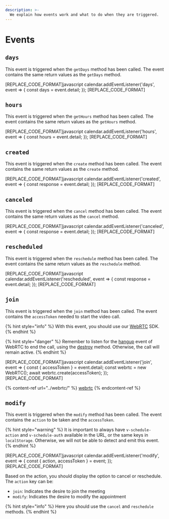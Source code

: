 ```yaml
---
description: >-
  We explain how events work and what to do when they are triggered.
---
```


# Events

## `days`

This event is triggered when the `getDays` method has been called. The event contains the same return values as the `getDays` method.

[REPLACE_CODE_FORMAT]javascript
calendar.addEventListener('days', event => {
    const days = event.detail;
});
[REPLACE_CODE_FORMAT]

## `hours`

This event is triggered when the `getHours` method has been called. The event contains the same return values as the `getHours` method.

[REPLACE_CODE_FORMAT]javascript
calendar.addEventListener('hours', event => {
    const hours = event.detail;
});
[REPLACE_CODE_FORMAT]

## `created`

This event is triggered when the `create` method has been called. The event contains the same return values as the `create` method.

[REPLACE_CODE_FORMAT]javascript
calendar.addEventListener('created', event => {
    const response = event.detail;
});
[REPLACE_CODE_FORMAT]

## `canceled`

This event is triggered when the `cancel` method has been called. The event contains the same return values as the `cancel` method.

[REPLACE_CODE_FORMAT]javascript
calendar.addEventListener('canceled', event => {
    const response = event.detail;
});
[REPLACE_CODE_FORMAT]

## `rescheduled`

This event is triggered when the `reschedule` method has been called. The event contains the same return values as the `reschedule` method.

[REPLACE_CODE_FORMAT]javascript
calendar.addEventListener('rescheduled', event => {
    const response = event.detail;
});
[REPLACE_CODE_FORMAT]

## `join`

This event is triggered when the `join` method has been called. The event contains the `accessToken` needed to start the video call.

{% hint style="info" %}
With this event, you should use our [WebRTC](../webrtc/#use) SDK.
{% endhint %}

{% hint style="danger" %}
Remember to listen for the [hangup](../webrtc/metodos.md#addeventlistener) event of WebRTC to end the call, using the [destroy](../webrtc/metodos.md#destroy) method. Otherwise, the call will remain active.
{% endhint %}

[REPLACE_CODE_FORMAT]javascript
calendar.addEventListener('join', event => {
    const { accessToken } = event.detail;
    const webrtc = new WebRTC();
    await webrtc.create(accessToken);
});
[REPLACE_CODE_FORMAT]

{% content-ref url="../webrtc/" %}
[webrtc](../webrtc/)
{% endcontent-ref %}

## `modify`

This event is triggered when the `modify` method has been called. The event contains the `action` to be taken and the `accessToken`.

{% hint style="warning" %}
It is important to always have `v-schedule-action` and `v-schedule-auth` available in the URL, or the same keys in `localStorage`. Otherwise, we will not be able to detect and emit this event.
{% endhint %}

[REPLACE_CODE_FORMAT]javascript
calendar.addEventListener('modify', event => {
    const { action, accessToken } = event;
});
[REPLACE_CODE_FORMAT]

Based on the action, you should display the option to cancel or reschedule. The `action` key can be:

* `join`: Indicates the desire to join the meeting
* `modify`: Indicates the desire to modify the appointment

{% hint style="info" %}
Here you should use the `cancel` and `reschedule` methods.
{% endhint %}
